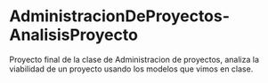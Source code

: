 # AdministracionDeProyectos-AnalisisProyecto
Proyecto final de la clase de Administracion de proyectos,
analiza la viabilidad de un proyecto usando  los modelos que vimos en clase.
